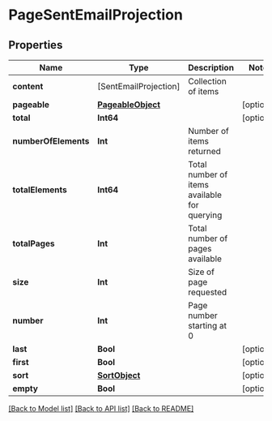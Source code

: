 # PageSentEmailProjection

## Properties
Name | Type | Description | Notes
------------ | ------------- | ------------- | -------------
**content** | [SentEmailProjection] | Collection of items | 
**pageable** | [**PageableObject**](PageableObject) |  | [optional] 
**total** | **Int64** |  | [optional] 
**numberOfElements** | **Int** | Number of items returned | 
**totalElements** | **Int64** | Total number of items available for querying | 
**totalPages** | **Int** | Total number of pages available | 
**size** | **Int** | Size of page requested | 
**number** | **Int** | Page number starting at 0 | 
**last** | **Bool** |  | [optional] 
**first** | **Bool** |  | [optional] 
**sort** | [**SortObject**](SortObject) |  | [optional] 
**empty** | **Bool** |  | [optional] 

[[Back to Model list]](../README#documentation-for-models) [[Back to API list]](../README#documentation-for-api-endpoints) [[Back to README]](../README)


